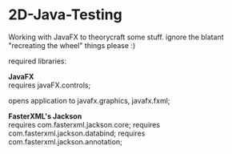 # 2D-Java-Testing
Working with JavaFX to theorycraft some stuff. ignore the blatant "recreating the wheel" things please :)

required libraries:

<b>JavaFX</b><br>
  requires javaFX.controls;
  
  opens application to javafx.graphics, javafx.fxml;

<b>FasterXML's Jackson</b><br>
  requires com.fasterxml.jackson.core;
	requires com.fasterxml.jackson.databind;
	requires com.fasterxml.jackson.annotation;

